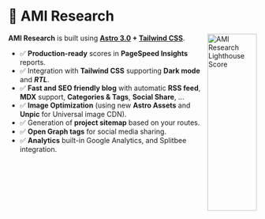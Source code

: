 # 🚀 AMI Research

<img src="https://raw.githubusercontent.com/onwidget/.github/main/resources/astrowind/lighthouse-score.png" align="right"
     alt="AMI Research Lighthouse Score" width="100" height="358">

**AMI Research** is built using **[Astro 3.0](https://astro.build/) + [Tailwind CSS](https://tailwindcss.com/)**.

- ✅ **Production-ready** scores in **PageSpeed Insights** reports.
- ✅ Integration with **Tailwind CSS** supporting **Dark mode** and **_RTL_**.
- ✅ **Fast and SEO friendly blog** with automatic **RSS feed**, **MDX** support, **Categories & Tags**, **Social Share**, ...
- ✅ **Image Optimization** (using new **Astro Assets** and **Unpic** for Universal image CDN).
- ✅ Generation of **project sitemap** based on your routes.
- ✅ **Open Graph tags** for social media sharing.
- ✅ **Analytics** built-in Google Analytics, and Splitbee integration.